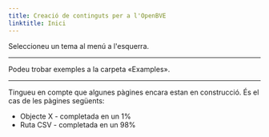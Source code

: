 ```yaml
---
title: Creació de continguts per a l'OpenBVE
linktitle: Inici
---
```


Seleccioneu un tema al menú a l'esquerra.

---

Podeu trobar exemples a la carpeta «Examples».

---

Tingueu en compte que algunes pàgines encara estan en construcció. És el cas de les pàgines següents:

- Objecte X - completada en un 1%
- Ruta CSV - completada en un 98%